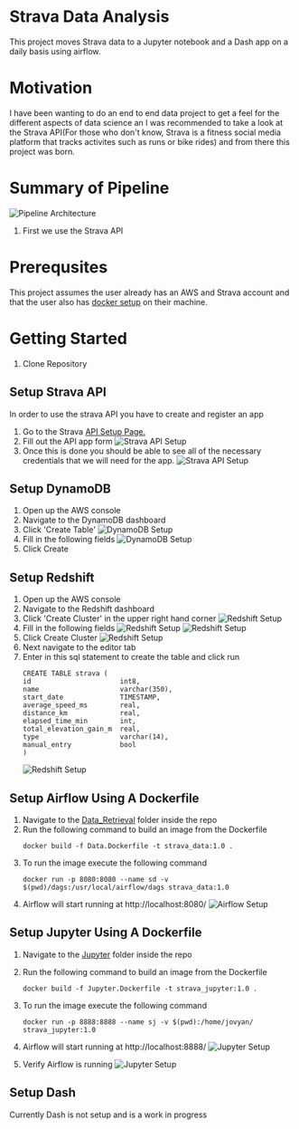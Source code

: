 # Strava Data Analysis
This project moves Strava data to a Jupyter notebook and a Dash app on a daily basis using airflow.

# Motivation
I have been wanting to do an end to end data project to get a feel for the different aspects of data science an I was recommended to take a look at the Strava API(For those who don't know, Strava is a fitness social media platform that tracks activites such as runs or bike rides) and from there this project was born.
# Summary of Pipeline
![Pipeline Architecture](./images/Architecture.png)
1. First we use the Strava API
# Prerequsites
This project assumes the user already has an AWS and Strava account and that the user also has [docker setup](https://www.strava.com/settings/api) on their machine.

# Getting Started
1. Clone Repository
## Setup Strava API
In order to use the strava API you have to create and register an app
1. Go to the Strava [API Setup Page.](https://www.strava.com/settings/api)
2.  Fill out the API app form
![Strava API Setup](./images/stravaappsetup1.png)
3. Once this is done you should be able to see all of the necessary credentials that we will need for the app.
![Strava API Setup](./images/stravaappsetup2.png)

## Setup DynamoDB
1. Open up the AWS console
2. Navigate to the DynamoDB dashboard
3. Click 'Create Table'
![DynamoDB Setup](./images/DynamoDBSetup1.png)
4. Fill in the following fields
![DynamoDB Setup](./images/DynamoDBSetup2.png)
5. Click Create

## Setup Redshift
1. Open up the AWS console
2. Navigate to the Redshift dashboard
3. Click 'Create Cluster' in the upper right hand corner
![Redshift Setup](./images/RedshiftSetup1.png)
4. Fill in the following fields
![Redshift Setup](./images/RedshiftSetup2.png)
![Redshift Setup](./images/RedshiftSetup3.png)
5. Click Create Cluster
![Redshift Setup](./images/RedshiftSetup4.png)
6. Next navigate to the editor tab
7. Enter in this sql statement to create the table and click run
    ```
    CREATE TABLE strava (
    id						int8,
    name					varchar(350),
    start_date				TIMESTAMP,
    average_speed_ms		real,
    distance_km				real,
    elapsed_time_min		int,
    total_elevation_gain_m 	real,
    type					varchar(14),
    manual_entry			bool
    )
    ```
    ![Redshift Setup](./images/RedshiftSetup5.png)
##

## Setup Airflow Using A Dockerfile
1. Navigate to the [Data_Retrieval](./Data_Retrieval) folder inside the repo
2. Run the following command to build an image from the Dockerfile
    ```
    docker build -f Data.Dockerfile -t strava_data:1.0 .
    ```
3. To run the image execute the following command
    ```
    docker run -p 8080:8080 --name sd -v $(pwd)/dags:/usr/local/airflow/dags strava_data:1.0
    ```
4. Airflow will start running at http://localhost:8080/ ![Airflow Setup](./images/AirflowSetup1.png)

## Setup Jupyter Using A Dockerfile
1. Navigate to the [Jupyter](./Jupyter) folder inside the repo
2. Run the following command to build an image from the Dockerfile
    ```
    docker build -f Jupyter.Dockerfile -t strava_jupyter:1.0 .
    ```
3. To run the image execute the following command
    ```
    docker run -p 8888:8888 --name sj -v $(pwd):/home/jovyan/  strava_jupyter:1.0 
    ```
4. Airflow will start running at http://localhost:8888/ ![Jupyter Setup](./images/JupyterSetup1.png)

5. Verify Airflow is running ![Jupyter Setup](./images/JupyterSetup2.png)
## Setup Dash
Currently Dash is not setup and is a work in progress

